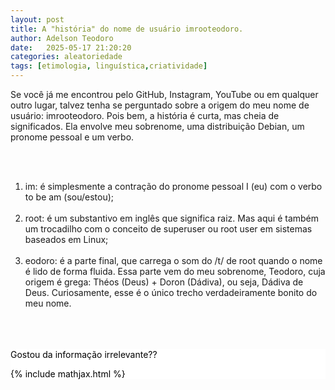 ```yaml
---
layout: post
title: A "história" do nome de usuário imrooteodoro.
author: Adelson Teodoro
date:   2025-05-17 21:20:20
categories: aleatoriedade
tags: [etimologia, linguística,criatividade]
---
```


Se você já me encontrou pelo GitHub, Instagram, YouTube ou em qualquer outro lugar, talvez tenha se perguntado sobre a origem do meu nome de usuário: imrooteodoro. Pois bem, a história é curta, mas cheia de significados. Ela envolve meu sobrenome, uma distribuição Debian, um pronome pessoal e um verbo.

<br>
<br>
<ol>
<li>im: é simplesmente a contração do pronome pessoal I (eu) com o verbo to be am (sou/estou);</li> 
<br>
<li>root: é um substantivo em inglês que significa raiz. Mas aqui é também um trocadilho com o conceito de superuser ou root user em sistemas baseados em Linux;</li> 
<br>
<li>eodoro: é a parte final, que carrega o som do /t/ de root quando o nome é lido de forma fluida. Essa parte vem do meu sobrenome, Teodoro, cuja origem é grega: Théos (Deus) + Doron (Dádiva), ou seja, Dádiva de Deus. Curiosamente, esse é o único trecho verdadeiramente bonito do meu nome.</li> 
</ol>
<br>
<br>
<br>

<div style="background-color:white;color:black;">Gostou da informação irrelevante??<div>

{% include mathjax.html %}
